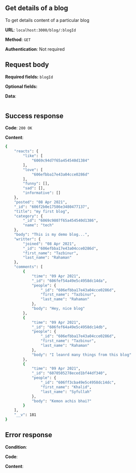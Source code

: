 ## Get details of a blog
To get details content of a particular blog

**URL**: `localhost:3000/blog/:blogId`

**Method**: `GET`

**Authentication**: Not required

## Request body
**Required fields:** `blogId`

**Optional fields:**

**Data**:
```bash

```

## Success response
**Code**: `200 OK`

**Content**:
```bash
{
    "reacts": {
        "like": [
            "6069c94d7f65a454540d1384"
        ],
        "love": [
            "606efbba17e43a04cce0286d"
        ],
        "funny": [],
        "sad": [],
        "informative": []
    },
    "posted": "08 Apr 2021",
    "_id": "606f2b0e17586e3480477137",
    "title": "my first blog",
    "category": {
        "_id": "6069c9807f65a454540d1386",
        "name": "tech"
    },
    "body": "This is my demo blog...",
    "writter": {
        "joined": "08 Apr 2021",
        "_id": "606efbba17e43a04cce0286d",
        "first_name": "Tazbinur",
        "last_name": "Rahaman"
    },
    "comments": [
        {
            "time": "09 Apr 2021",
            "_id": "606fef54a49e5c4958dc14da",
            "people": {
                "_id": "606efbba17e43a04cce0286d",
                "first_name": "Tazbinur",
                "last_name": "Rahaman"
            },
            "body": "Hey, nice blog"
        },
        {
            "time": "09 Apr 2021",
            "_id": "606fef64a49e5c4958dc14db",
            "people": {
                "_id": "606efbba17e43a04cce0286d",
                "first_name": "Tazbinur",
                "last_name": "Rahaman"
            },
            "body": "I leanrd many things from this blog"
        },
        {
            "time": "09 Apr 2021",
            "_id": "6070505278eced1bf44df340",
            "people": {
                "_id": "606ff3cba49e5c4958dc14dc",
                "first_name": "Khalid",
                "last_name": "Syfullah"
            },
            "body": "Kemon achis bhai?"
        }
    ],
    "__v": 181
}
```

## Error response
**Condition**: 

**Code**:

**Content**:
```bash

```